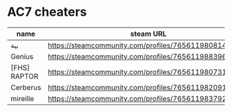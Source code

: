 # AC7 cheaters

| name | steam URL |
| ------ | ------ |
| بية | https://steamcommunity.com/profiles/76561198081430238 |
| Genius | https://steamcommunity.com/profiles/76561198839646162 |
| [FHS] RAPTOR | https://steamcommunity.com/profiles/76561198073103373 |
| Cerberus | https://steamcommunity.com/profiles/76561198209173436 |
| mireille | https://steamcommunity.com/profiles/76561198379251619 |
